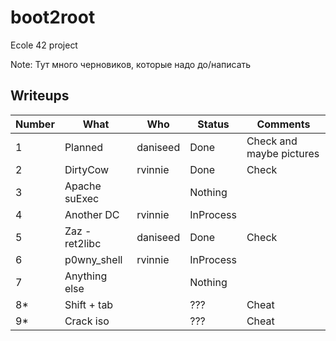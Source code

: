 # boot2root
Ecole 42 project

Note: Тут много черновиков, которые надо до/написать

## Writeups

| **Number** | **What**       | **Who**  | **Status** | **Comments**             |
|------------|----------------|----------|------------|--------------------------|
| 1          | Planned        | daniseed | Done       | Check and maybe pictures |
| 2          | DirtyCow       | rvinnie  | Done       | Check                    |
| 3          | Apache suExec  |          | Nothing    |                          |
| 4          | Another DC     | rvinnie  | InProcess  |                          |
| 5          | Zaz - ret2libc | daniseed | Done       | Check                    |
| 6          | p0wny_shell    | rvinnie  | InProcess  |                          |
| 7          | Anything else  |          | Nothing    |                          |
| 8*         | Shift + tab    |          | ???        | Cheat                    |
| 9*         | Crack iso      |          | ???        | Cheat                    |

